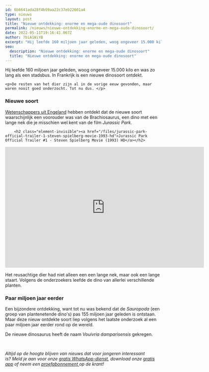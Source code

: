 ```yaml
---
id: 6b6641ada28f4b59aa22c37eb22601a4
type: nieuws
layout: post
title: "Nieuwe ontdekking: enorme en mega-oude dinosoort"
permalink: /nieuws/nieuwe-ontdekking-enorme-en-mega-oude-dinosoort/
date: 2022-05-11T19:16:41.067Z
author: 7biA1WiYB
excerpt: "Hij leefde 160 miljoen jaar geleden, woog ongeveer 15.000 kilo en was zo lang als een stadsbus. In Frankrijk is een nieuwe dinosoort ontdekt.  "
seo:
  description: "Nieuwe ontdekking: enorme en mega-oude dinosoort"
  title: "Nieuwe ontdekking: enorme en mega-oude dinosoort"
---
```

Hij leefde 160 miljoen jaar geleden, woog ongeveer 15.000 kilo en was zo lang als een stadsbus. In Frankrijk is een nieuwe dinosoort ontdekt.  

    <p>De resten van het dier zijn al in de vorige eeuw gevonden, maar waren nooit goed onderzocht. Tot nu dus. </p>
<h3>Nieuwe soort</h3>
<p><a href="https://peerj.com/articles/3217/">Wetenschappers uit Engeland</a> hebben ontdekt dat de nieuwe soort waarschijnlijk een voorouder was van de Brachiosaurus, een dino met een lange nek die je misschien wel kent van de film <em>Jurassic Park.</em></p>
<p><div class="media media-element-container media-default"><div id="file-417091" class="file file-video file-video-youtube">

        <h2 class="element-invisible"><a href="/files/jurassic-park-official-trailer-1-steven-spielberg-movie-1993-hd">Jurassic Park Official Trailer #1 - Steven Spielberg Movie (1993) HD</a></h2>
    
  
  <div class="content">
    <div class="media-youtube-video file media-element file-default media-youtube-1">
  <iframe class="media-youtube-player" width="640" height="390" title="Jurassic Park Official Trailer #1 - Steven Spielberg Movie (1993) HD" src="https://www.youtube.com/embed/QWBKEmWWL38?wmode=opaque&controls=" name="Jurassic Park Official Trailer #1 - Steven Spielberg Movie (1993) HD" frameborder="0" allowfullscreen="">Video van Jurassic Park Official Trailer #1 - Steven Spielberg Movie (1993) HD</iframe>
</div>
  </div>

  
</div>
</div>
<p>Het reusachtige dier had niet alleen een een lange nek, maar ook een lange staart. Volgens de onderzoekers leefde de dino van allerlei verschillende planten.</p>
<h3>Paar miljoen jaar eerder</h3>
<p>Een bijzondere ontdekking, want tot nu was bekend dat de <em>Sauropoda</em> (een groep van plantenetende dino's) pas 155 miljoen jaar geleden is ontstaan. Maar deze nieuw ontdekte soort liep volgens het laatste onderzoek al een paar miljoen jaar eerder rond op de wereld.</p>
<p>De nieuwe dinosaurus heeft de naam <em>Vouivria damparisensis</em> gekregen.</p>
<p> </p>
<p><em>Altijd op de hoogte blijven van nieuws dat voor jongeren interessant is? Meld je aan voor onze </em><a href="https://7dagen.netlify.app/whatsapp"><em>gratis WhatsApp-dienst</em></a><em>, download onze </em><a href="https://7dagen.netlify.app/app"><em>gratis app</em></a><em> of neem een </em><a href="https://abonneren.sevendays.nl/abonneren/abonnementen/ae/artikel"><em>proefabonnement </em></a><em>op de krant!</em></p>  
